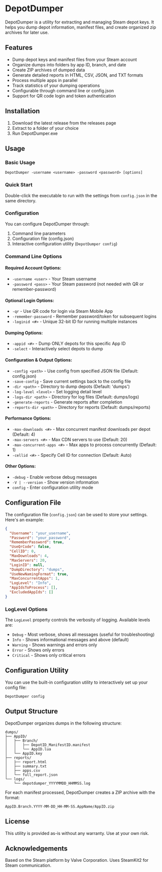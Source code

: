 # DepotDumper

DepotDumper is a utility for extracting and managing Steam depot keys. It helps you dump depot information, manifest files, and create organized zip archives for later use.

## Features

- Dump depot keys and manifest files from your Steam account
- Organize dumps into folders by app ID, branch, and date
- Create ZIP archives of dumped data
- Generate detailed reports in HTML, CSV, JSON, and TXT formats
- Process multiple apps in parallel
- Track statistics of your dumping operations
- Configurable through command line or config.json
- Support for QR code login and token authentication

## Installation

1. Download the latest release from the releases page
2. Extract to a folder of your choice
3. Run DepotDumper.exe

## Usage

### Basic Usage

```
DepotDumper -username <username> -password <password> [options]
```

### Quick Start

Double-click the executable to run with the settings from `config.json` in the same directory.

### Configuration

You can configure DepotDumper through:

1. Command line parameters
2. Configuration file (config.json)
3. Interactive configuration utility (`DepotDumper config`)

### Command Line Options

#### Required Account Options:
- `-username <user>` - Your Steam username
- `-password <pass>` - Your Steam password (not needed with QR or remember-password)

#### Optional Login Options:
- `-qr` - Use QR code for login via Steam Mobile App
- `-remember-password` - Remember password/token for subsequent logins
- `-loginid <#>` - Unique 32-bit ID for running multiple instances

#### Dumping Options:
- `-appid <#>` - Dump ONLY depots for this specific App ID
- `-select` - Interactively select depots to dump

#### Configuration & Output Options:
- `-config <path>` - Use config from specified JSON file (Default: config.json)
- `-save-config` - Save current settings back to the config file
- `-dir <path>` - Directory to dump depots (Default: 'dumps')
- `-log-level <level>` - Set logging detail level
- `-logs-dir <path>` - Directory for log files (Default: dumps/logs)
- `-generate-reports` - Generate reports after completion
- `-reports-dir <path>` - Directory for reports (Default: dumps/reports)

#### Performance Options:
- `-max-downloads <#>` - Max concurrent manifest downloads per depot (Default: 4)
- `-max-servers <#>` - Max CDN servers to use (Default: 20)
- `-max-concurrent-apps <#>` - Max apps to process concurrently (Default: 1)
- `-cellid <#>` - Specify Cell ID for connection (Default: Auto)

#### Other Options:
- `-debug` - Enable verbose debug messages
- `-V | --version` - Show version information
- `config` - Enter configuration utility mode

## Configuration File

The configuration file (`config.json`) can be used to store your settings. Here's an example:

```json
{
  "Username": "your_username",
  "Password": "your_password",
  "RememberPassword": true,
  "UseQrCode": false,
  "CellID": 0,
  "MaxDownloads": 4,
  "MaxServers": 20,
  "LoginID": null,
  "DumpDirectory": "dumps",
  "UseNewNamingFormat": true,
  "MaxConcurrentApps": 1,
  "LogLevel": "Info",
  "AppIdsToProcess": [],
  "ExcludedAppIds": []
}
```

### LogLevel Options

The `LogLevel` property controls the verbosity of logging. Available levels are:

- `Debug` - Most verbose, shows all messages (useful for troubleshooting)
- `Info` - Shows informational messages and above (default)
- `Warning` - Shows warnings and errors only
- `Error` - Shows only errors 
- `Critical` - Shows only critical errors

## Configuration Utility

You can use the built-in configuration utility to interactively set up your config file:

```
DepotDumper config
```

## Output Structure

DepotDumper organizes dumps in the following structure:

```
dumps/
├── AppID/
│   ├── Branch/
│   │   ├── DepotID_ManifestID.manifest
│   │   └── AppID.lua
│   └── AppID.key
├── reports/
│   ├── report.html
│   ├── summary.txt
│   ├── apps.csv
│   └── full_report.json
└── logs/
    └── depotdumper_YYYYMMDD_HHMMSS.log
```

For each manifest processed, DepotDumper creates a ZIP archive with the format:
```
AppID.Branch.YYYY-MM-DD_HH-MM-SS.AppName/AppID.zip
```

## License

This utility is provided as-is without any warranty. Use at your own risk.

## Acknowledgements

Based on the Steam platform by Valve Corporation.
Uses SteamKit2 for Steam communication.
